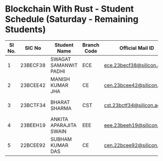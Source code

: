 # Blockchain With Rust - Student Schedule (Saturday - Remaining Students)

| Sl No. | SIC No | Student Name | Branch Code | Official Mail ID | Students Contact No | Semester Code | Course Name | Time |
|--------|--------|--------------|-------------|------------------|---------------------|---------------|-------------|------|
| 1  | 23BECF38 | SWAGAT SAMANWIT PADHI | ECE | ece.23becf38@silicon.ac.in | 8984207003 | 4 | Blockchain With Rust | 7:00 - 7:30 |
| 2  | 23BCEE42 | MANISH KUMAR JHA | CE | cen.23bcee42@silicon.ac.in | 6371750590 | 4 | Blockchain With Rust | 7:30 - 8:00 |
| 3  | 23BCTF34 | BHARAT SHARMA | CST | cst.23bctf34@silicon.ac.in | 9692562371 | 4 | Blockchain With Rust | 8:00 - 8:30 |
| 4  | 23BEEH19 | ANKITA APARAJITA SWAIN | EEE | eee.23beeh19@silicon.ac.in | 9178218901 | 4 | Blockchain With Rust | 8:30 - 9:00 |
| 5  | 22BCEE92 | SUBHAM KUMAR DAS | CE | cen.22bcee92@silicon.ac.in | 8596824861 | 6 | Blockchain With Rust | 9:00 - 9:30 |